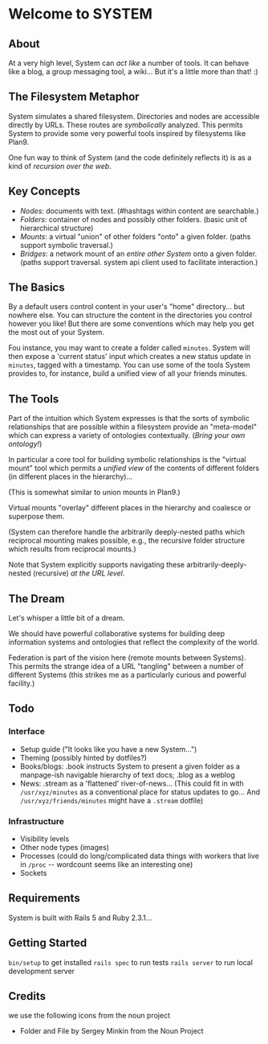 # Welcome to SYSTEM

## About

At a very high level, System can *act like* a number of tools.
It can behave like a blog, a group messaging tool, a wiki...
But it's a little more than that! :)

## The Filesystem Metaphor

System simulates a shared filesystem.
Directories and nodes are accessible directly by URLs.
These routes are *symbolically* analyzed.
This permits System to provide some very powerful tools
inspired by filesystems like Plan9.

One fun way to think of System (and the code definitely reflects it) is
as a kind of *recursion over the web*.

## Key Concepts

- *Nodes*: documents with text.
  (#hashtags within content are searchable.)
- *Folders*: container of nodes and possibly other folders.
  (basic unit of hierarchical structure)
- *Mounts*: a virtual "union" of other folders "onto" a given folder.
  (paths support symbolic traversal.)
- *Bridges*: a network mount of an *entire other System* onto a given folder.
  (paths support traversal. system api client used to facilitate interaction.)

## The Basics

By a default users control content in your
user's "home" directory... but nowhere else.
You can structure the content in the directories you control however you like!
But there are some conventions which may help you get the most out of your System.

Fou instance, you may want to create a folder called `minutes`.
System will then expose a 'current status' input which creates a new status update
in `minutes`, tagged with a timestamp.
You can use some of the tools System provides to, for instance,
build a unified view of all your friends minutes.

## The Tools

Part of the intuition which System expresses is
that the sorts of symbolic relationships that are possible within a filesystem
provide an "meta-model" which can express a variety of ontologies contextually.
(*Bring your own ontology!*)

In particular a core tool for building symbolic relationships is the "virtual mount"
tool which permits a *unified view* of the contents of different folders (in different
places in the hierarchy)...

(This is somewhat similar to union mounts in Plan9.)

Virtual mounts "overlay" different places in the hierarchy and coalesce or
superpose them.

(System can therefore handle the arbitrarily deeply-nested paths which
reciprocal mounting makes possible, e.g., the recursive folder structure
which results from reciprocal mounts.)

Note that System explicitly supports navigating these
arbitrarily-deeply-nested (recursive) *at the URL level*.

## The Dream

Let's whisper a little bit of a dream.

We should have powerful collaborative systems for building deep information
systems and ontologies that reflect the complexity of the world.

Federation is part of the vision here (remote mounts between Systems).
This permits the strange idea of a URL "tangling" between a number of different
Systems (this strikes me as a particularly curious and powerful facility.)

## Todo

### Interface

- Setup guide ("It looks like you have a new System...")
- Theming (possibly hinted by dotfiles?)
- Books/blogs: .book instructs System to present a given folder as a
  manpage-ish navigable hierarchy of text docs; .blog as a weblog
- News: .stream as a 'flattened' river-of-news...
  (This could fit in with `/usr/xyz/minutes` as a conventional place
  for status updates to go...  And `/usr/xyz/friends/minutes` might
  have a `.stream` dotfile)

### Infrastructure

- Visibility levels
- Other node types (images)
- Processes (could do long/complicated data things with workers that
             live in `/proc` -- wordcount seems like an interesting one)
- Sockets

## Requirements

System is built with Rails 5 and Ruby 2.3.1...

## Getting Started

`bin/setup` to get installed
`rails spec` to run tests
`rails server` to run local development server

## Credits

we use the following icons from the noun project

- Folder and File by Sergey Minkin from the Noun Project
